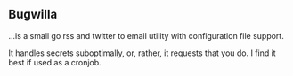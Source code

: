 ## Bugwilla
...is a small go rss and twitter to email utility with configuration file support.

It handles secrets suboptimally, or, rather, it requests that you do. I find it best if used as a cronjob.
